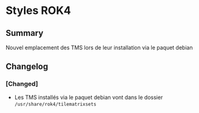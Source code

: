 # Styles ROK4

## Summary

Nouvel emplacement des TMS lors de leur installation via le paquet debian

## Changelog

### [Changed]

* Les TMS installés via le paquet debian vont dans le dossier `/usr/share/rok4/tilematrixsets`

<!-- 
### [Added]

### [Changed]

### [Deprecated]

### [Removed]

### [Fixed]

### [Security] 
-->